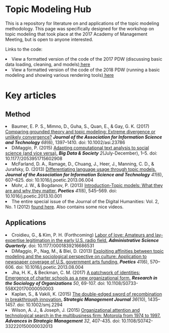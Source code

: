 Topic Modeling Hub
============
This is a repository for literature on and applications of the topic modeling methodology. 
This page was specifically designed for the workshop on topic modeling that took place at the 2017 Academy of Management Meeting, 
but is open to anyone interested. 

Links to the code:
<li>View a formatted version of the code of the 2017 PDW (discussing basic data loading, cleaning, and models)<a href="https://github.com/RFJHaans/topicmodeling/blob/master/Code/2017/Formatted%20code%202017.md"> here</a>
<li>View a formatted version of the code of the 2018 PDW (running a basic modeling and showing various rendering tools)<a href="https://github.com/RFJHaans/topicmodeling/blob/master/Code/2018/Formatted%20code%202018.md"> here</a>
  
Key articles
=====================
Method
-------------------
<li>Baumer, E. P. S., Mimno, D., Guha, S., Quan, E., & Gay, G. K. (2017) <a href="http://doi.org/10.1002/asi.23786">Comparing grounded theory and topic modeling: Extreme divergence or unlikely convergence?</a> <b><i>Journal of the Association for Information Science and Technology</b> 68</i>(6), 1397–1410. doi: 10.1002/asi.23786</li>
<li>DiMaggio, P. (2015) <a href="http://doi.org/10.1177/2053951715602908">Adapting computational text analysis to social science (and vice versa).</a> <b><i>Big Data & Society</b> 2</i>(July-December), 1–5. doi: 10.1177/2053951715602908</li>
<li>McFarland, D. A., Ramage, D., Chuang, J., Heer, J., Manning, C. D., & Jurafsky, D. (2013) <a href="http://doi.org/10.1016/j.poetic.2013.06.004">Differentiating language usage through topic models.</a> <b><i>Journal of the Association for Information Science and Technology</b> 41</i>(6), 607–625. doi: 10.1016/j.poetic.2013.06.004</li>
<li>Mohr, J. W., & Bogdanov, P. (2013) <a href="http://doi.org/10.1016/j.poetic.2013.10.001">Introduction-Topic models: What they are and why they matter.</a> <b><i>Poetics</b> 41</i>(6), 545–569. doi: 10.1016/j.poetic.2013.10.001</li>
<li>The entire special issue of the Journal of the Digital Humanities: Vol. 2, No. 1 (2012) <a href="http://journalofdigitalhumanities.org/2-1/">found here</a>. Also contains some nice videos.  

Applications
-------------------
<li>Croidieu, G., & Kim, P. H. (Forthcoming) <a href="http://doi.org/10.1177/0001839216686531">Labor of love: Amateurs and lay-expertise legitimation in the early U.S. radio field.</a> <b><i>Administrative Science Quarterly</b></i>. doi: 10.1177/0001839216686531</li>
<li>DiMaggio, P., Nag, M., & Blei, D. (2013) <a href="http://doi.org/10.1016/j.poetic.2013.08.004">Exploiting affinities between topic modeling and the sociological perspective on culture: Application to newspaper coverage of U.S. government arts funding.</a> <b><i>Poetics</b> 41</i>(6), 570–606. doi: 10.1016/j.poetic.2013.08.004</li>
<li>Jha, H. K., & Beckman, C. M. (2017) <a href="http://doi.org/10.1108/S0733-558X20170000050003"> A patchwork of identities: Emergence of charter schools as a new organizational form.</a> <b><i>Research in the Sociology of Organizations</b> 50</i>, 69-107. doi: 10.1108/S0733-558X20170000050003</li>
<li>Kaplan, S., & Vakili, K. (2015) <a href="http://doi.org/10.1002/smj.2294">The double-edged sword of recombination in breakthrough innovation.</a> <b><i>Strategic Management Journal</b> 36</i>(10), 1435–1457. doi: 10.1002/smj.2294</li>
<li>Wilson, A. J., & Joseph, J. (2015) <a href="http://doi.org/10.1108/S0742-332220150000032013">Organizational attention and technological search in the multibusiness firm: Motorola from 1974 to 1997.</a> <b><i>Advances in Strategic Management</b> 32</i>, 407-435. doi: 10.1108/S0742-332220150000032013</li>


